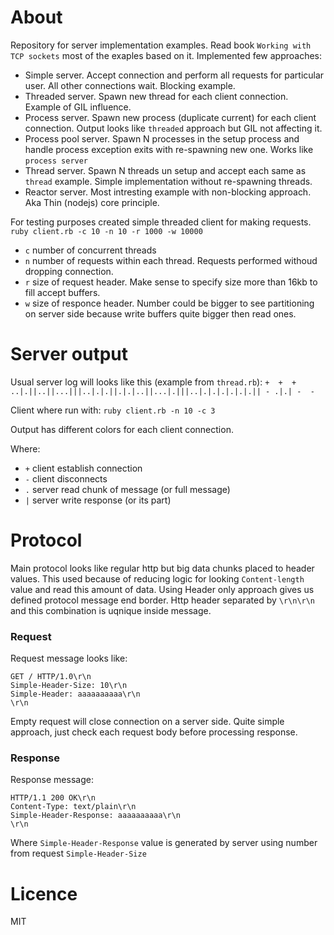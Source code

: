 # About

Repository for server implementation examples. Read book `Working with TCP sockets` most of the exaples based on it.
Implemented few approaches:
- Simple server. Accept connection and perform all requests for particular user. All other connections wait. Blocking example.
- Threaded server. Spawn new thread for each client connection. Example of GIL influence.
- Process server. Spawn new process (duplicate current) for each client connection. Output looks like `threaded` approach but GIL not affecting it.
- Process pool server. Spawn N processes in the setup process and handle process exception exits with re-spawning new one. Works like `process server`
- Thread server. Spawn N threads un setup and accept each same as `thread` example. Simple implementation without re-spawning threads.
- Reactor server. Most intresting example with non-blocking approach. Aka Thin (nodejs) core principle. 

For testing purposes created simple threaded client for making requests.
`ruby client.rb -c 10 -n 10 -r 1000 -w 10000`
- `c` number of concurrent threads 
- `n` number of requests within each thread. Requests performed withoud dropping connection.
- `r` size of request header. Make sense to specify size more than 16kb to fill accept buffers.
- `w` size of responce header. Number could be bigger to see partitioning on server side because write buffers quite bigger then read ones.

# Server output

Usual server log will looks like this (example from `thread.rb`):
`+  +  + ..|.||..||...|||..|.|.||.|.|..||...|.|||..|.|.|.|.|.|.|| - .|.| -  - `

Client where run with:
`ruby client.rb -n 10 -c 3`

Output has different colors for each client connection.

Where:
- `+` client establish connection
- `-` client disconnects
- `.` server read chunk of message (or full message) 
- `|` server write response (or its part)


# Protocol

Main protocol looks like regular http but big data chunks placed to header values.
This used because of reducing logic for looking `Content-length` value and read this amount of data. Using Header only approach gives us defined protocol message end border. Http header separated by `\r\n\r\n` and this combination is uqnique inside message.

### Request 
Request message looks like:
```
GET / HTTP/1.0\r\n
Simple-Header-Size: 10\r\n
Simple-Header: aaaaaaaaaa\r\n
\r\n
```
Empty request will close connection on a server side. Quite simple approach, just check each request body before processing response.

### Response 

Response message:
```
HTTP/1.1 200 OK\r\n
Content-Type: text/plain\r\n
Simple-Header-Response: aaaaaaaaaa\r\n
\r\n
```

Where `Simple-Header-Response` value is generated by server using number from request `Simple-Header-Size`

# Licence

MIT